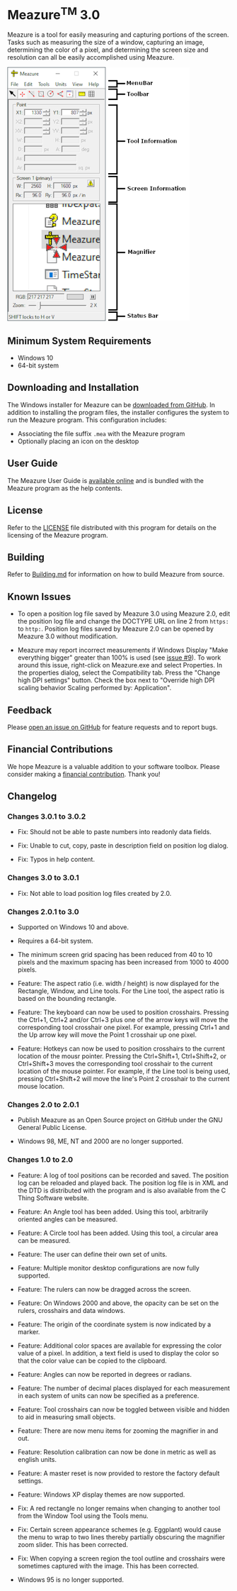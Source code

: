 # Meazure<sup>TM</sup> 3.0

Meazure is a tool for easily measuring and capturing portions of the screen. Tasks such as measuring the size of a window,
capturing an image, determining the color of a pixel, and determining the screen size and resolution can all be
easily accomplished using Meazure.

![Meazure screenshot](src/help/Graphics/Sections.png)

## Minimum System Requirements

- Windows 10
- 64-bit system

## Downloading and Installation

The Windows installer for Meazure can be [downloaded from GitHub](https://github.com/cthing/meazure/releases).
In addition to installing the program files, the installer configures the system to run the Meazure program.
This configuration includes:

- Associating the file suffix `.mea` with the Meazure program
- Optionally placing an icon on the desktop

## User Guide

The Meazure User Guide is [available online](https://github.com/cthing/meazure/wiki) and is bundled with the
Meazure program as the help contents.

## License

Refer to the [LICENSE](LICENSE) file distributed with this program
for details on the licensing of the Meazure program.

## Building

Refer to [Building.md](Building.md) for information on how to build Meazure from source.

## Known Issues

- To open a position log file saved by Meazure 3.0 using Meazure 2.0, edit the position log file and change the DOCTYPE
  URL on line 2 from `https:` to `http:`. Position log files saved by Meazure 2.0 can be opened by Meazure 3.0 without
  modification.

- Meazure may report incorrect measurements if Windows Display "Make everything bigger" greater than 100% is used
  (see [issue #9](https://github.com/cthing/meazure/issues/9)). To work around this issue, right-click on Meazure.exe
  and select Properties. In the properties dialog, select the Compatibility tab. Press the "Change high DPI settings"
  button. Check the box next to "Override high DPI scaling behavior Scaling performed by: Application".
  
## Feedback

Please [open an issue on GitHub](https://github.com/cthing/meazure/issues) for feature requests and to report bugs.

## Financial Contributions

We hope Meazure is a valuable addition to your software toolbox. Please consider
making a [financial contribution](https://github.com/sponsors/baron1405). Thank you!

## Changelog

### Changes 3.0.1 to 3.0.2

- Fix: Should not be able to paste numbers into readonly data fields.

- Fix: Unable to cut, copy, paste in description field on position log dialog.

- Fix: Typos in help content.

### Changes 3.0 to 3.0.1

- Fix: Not able to load position log files created by 2.0.

### Changes 2.0.1 to 3.0

- Supported on Windows 10 and above.

- Requires a 64-bit system.

- The minimum screen grid spacing has been reduced from 40 to 10 pixels and the maximum spacing
  has been increased from 1000 to 4000 pixels.

- Feature: The aspect ratio (i.e. width / height) is now displayed for the Rectangle, Window,
  and Line tools. For the Line tool, the aspect ratio is based on the bounding rectangle.

- Feature: The keyboard can now be used to position crosshairs. Pressing the Ctrl+1, Ctrl+2 and/or Ctrl+3
  plus one of the arrow keys will move the corresponding tool crosshair one pixel. For example, pressing
  Ctrl+1 and the Up arrow key will move the Point 1 crosshair up one pixel.

- Feature: Hotkeys can now be used to position crosshairs to the current location of the mousr pointer.
  Pressing the Ctrl+Shift+1, Ctrl+Shift+2, or Ctrl+Shift+3 moves the corresponding tool crosshair to the
  current location of the mouse pointer. For example, if the Line tool is being used, pressing
  Ctrl+Shift+2 will move the line's Point 2 crosshair to the current mouse location.

### Changes 2.0 to 2.0.1

- Publish Meazure as an Open Source project on GitHub under
  the GNU General Public License.

- Windows 98, ME, NT and 2000 are no longer supported.

### Changes 1.0 to 2.0

- Feature: A log of tool positions can be recorded and
  saved. The position log can be reloaded and played
  back. The position log file is in XML and the DTD
  is distributed with the program and is also available
  from the C Thing Software website.

- Feature: An Angle tool has been added. Using this tool,
  arbitrarily oriented angles can be measured.

- Feature: A Circle tool has been added. Using this tool,
  a circular area can be measured.

- Feature: The user can define their own set of units.

- Feature: Multiple monitor desktop configurations
  are now fully supported.

- Feature: The rulers can now be dragged across the
  screen.

- Feature: On Windows 2000 and above, the opacity can
  be set on the rulers, crosshairs and data windows.

- Feature: The origin of the coordinate system is now
  indicated by a marker.

- Feature: Additional color spaces are available for
  expressing the color value of a pixel. In addition,
  a text field is used to display the color so that
  the color value can be copied to the clipboard.

- Feature: Angles can now be reported in degrees or
  radians.

- Feature: The number of decimal places displayed for
  each measurement in each system of units can now be
  specified as a preference.

- Feature: Tool crosshairs can now be toggled between
  visible and hidden to aid in measuring small objects.

- Feature: There are now menu items for zooming the
  magnifier in and out.

- Feature: Resolution calibration can now be done in
  metric as well as english units.

- Feature: A master reset is now provided to restore
  the factory default settings.

- Feature: Windows XP display themes are now supported.

- Fix: A red rectangle no longer remains when changing
  to another tool from the Window Tool using the Tools
  menu.

- Fix: Certain screen appearance schemes (e.g. Eggplant)
  would cause the menu to wrap to two lines thereby
  partially obscuring the magnifier zoom slider. This
  has been corrected.

- Fix: When copying a screen region the tool outline and
  crosshairs were sometimes captured with the image. This
  has been corrected.

- Windows 95 is no longer supported.
